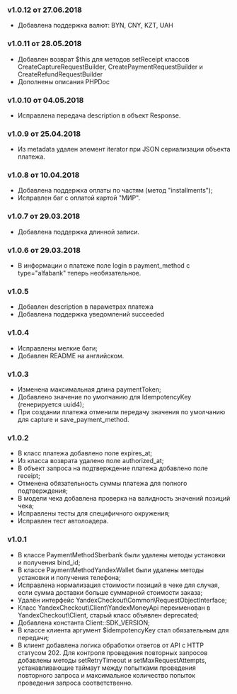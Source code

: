 ### v1.0.12 от 27.06.2018
* Добавлена поддержка валют: BYN, CNY, KZT, UAH

### v1.0.11 от 28.05.2018
* Добавлен возврат $this для методов setReceipt классов CreateCaptureRequestBuilder, CreatePaymentRequestBuilder и CreateRefundRequestBuilder 
* Дополнены описания PHPDoc

### v1.0.10 от 04.05.2018
* Исправлена передача description в объект Response.

### v1.0.9 от 25.04.2018
* Из metadata удален элемент iterator при JSON сериализации объекта платежа.

### v1.0.8 от 10.04.2018
* Добавлена поддержка оплаты по частям (метод "installments");
* Исправлен баг с оплатой картой "МИР".

### v1.0.7 от 29.03.2018
* Добавлена поддержка длинной записи.

### v1.0.6 от 29.03.2018
* В информации о платеже поле login в payment_method с type="alfabank" теперь необязательное.

### v1.0.5
* Добавлен description в параметрах платежа
* Добавлена поддержка уведомлений succeeded

### v1.0.4
* Исправлены мелкие баги;
* Добавлен README на английском.

### v1.0.3
* Изменена максимальная длина paymentToken;
* Добавлено значение по умолчанию для IdempotencyKey (генерируется uuid4);
* При создании платежа отменили передачу значения по умолчанию для capture и save_payment_method.


### v1.0.2

* В класс платежа добавлено поле expires_at;
* Из класса возврата удалено поле authorized_at;
* В объект запроса на подтверждение платежа добавлено поле receipt;
* Отменена обязательность суммы платежа для полного подтверждения;
* В модели чека добавлена проверка на валидность значений позиций чека;
* Исправлены тесты для специфичного окружения;
* Исправлен тест автолоадера.

### v1.0.1

* В классе PaymentMethodSberbank были удалены методы установки и получения bind_id;
* В классе PaymentMethodYandexWallet были удалены методы установки и получения телефона;
* Исправлена нормализация стоимости позиций в чеке для случая, если сумма доставки больше суммарной стоимости заказа;
* Удалён интерфейс YandexCheckout\Common\RequestObjectInterface;
* Класс YandexCheckout\Client\YandexMoneyApi переименован в YandexCheckout\Client, старый класс объявлен deprecated;
* Добавлена константа Client::SDK_VERSION;
* В классе клиента аргумент $idempotencyKey стал обязательным для передачи;
* В клиент добавлена логика обработки ответов от API с HTTP статусом 202. Для контроля проведения повторных запросов добавлены методы setRetryTimeout и setMaxRequestAttempts, устанавливающие таймаут между попытками проведения повторного запроса и максимальное количество попыток проведения запроса соответственно.
